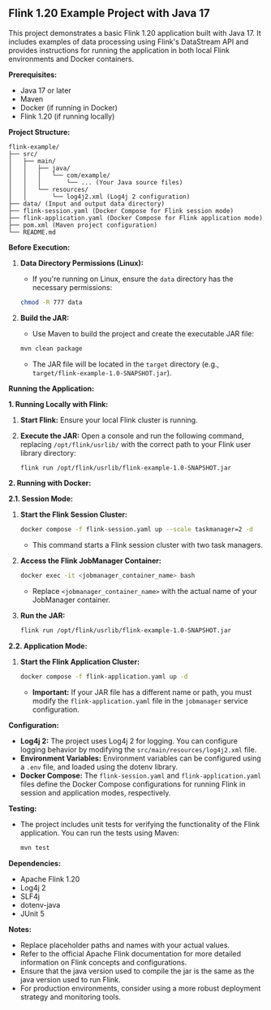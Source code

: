 ## Flink 1.20 Example Project with Java 17

This project demonstrates a basic Flink 1.20 application built with Java 17. It includes examples of data processing using Flink's DataStream API and provides instructions for running the application in both local Flink environments and Docker containers.

**Prerequisites:**

* Java 17 or later
* Maven
* Docker (if running in Docker)
* Flink 1.20 (if running locally)

**Project Structure:**

```
flink-example/
├── src/
│   ├── main/
│   │   ├── java/
│   │   │   └── com/example/
│   │   │       └── ... (Your Java source files)
│   │   └── resources/
│   │       └── log4j2.xml (Log4j 2 configuration)
├── data/ (Input and output data directory)
├── flink-session.yaml (Docker Compose for Flink session mode)
├── flink-application.yaml (Docker Compose for Flink application mode)
├── pom.xml (Maven project configuration)
└── README.md
```

**Before Execution:**

1.  **Data Directory Permissions (Linux):**
    * If you're running on Linux, ensure the `data` directory has the necessary permissions:

    ```bash
    chmod -R 777 data
    ```

2.  **Build the JAR:**
    * Use Maven to build the project and create the executable JAR file:

    ```bash
    mvn clean package
    ```

    * The JAR file will be located in the `target` directory (e.g., `target/flink-example-1.0-SNAPSHOT.jar`).

**Running the Application:**

**1. Running Locally with Flink:**

1.  **Start Flink:** Ensure your local Flink cluster is running.
2.  **Execute the JAR:** Open a console and run the following command, replacing `/opt/flink/usrlib/` with the correct path to your Flink user library directory:

    ```bash
    flink run /opt/flink/usrlib/flink-example-1.0-SNAPSHOT.jar
    ```

**2. Running with Docker:**

**2.1. Session Mode:**

1.  **Start the Flink Session Cluster:**

    ```bash
    docker compose -f flink-session.yaml up --scale taskmanager=2 -d
    ```

    * This command starts a Flink session cluster with two task managers.

2.  **Access the Flink JobManager Container:**

    ```bash
    docker exec -it <jobmanager_container_name> bash
    ```

    * Replace `<jobmanager_container_name>` with the actual name of your JobManager container.

3.  **Run the JAR:**

    ```bash
    flink run /opt/flink/usrlib/flink-example-1.0-SNAPSHOT.jar
    ```

**2.2. Application Mode:**

1.  **Start the Flink Application Cluster:**

    ```bash
    docker compose -f flink-application.yaml up -d
    ```

    * **Important:** If your JAR file has a different name or path, you must modify the `flink-application.yaml` file in the `jobmanager` service configuration.

**Configuration:**

* **Log4j 2:** The project uses Log4j 2 for logging. You can configure logging behavior by modifying the `src/main/resources/log4j2.xml` file.
* **Environment Variables:** Environment variables can be configured using a `.env` file, and loaded using the dotenv library.
* **Docker Compose:** The `flink-session.yaml` and `flink-application.yaml` files define the Docker Compose configurations for running Flink in session and application modes, respectively.

**Testing:**

* The project includes unit tests for verifying the functionality of the Flink application. You can run the tests using Maven:

    ```bash
    mvn test
    ```

**Dependencies:**

* Apache Flink 1.20
* Log4j 2
* SLF4j
* dotenv-java
* JUnit 5

**Notes:**

* Replace placeholder paths and names with your actual values.
* Refer to the official Apache Flink documentation for more detailed information on Flink concepts and configurations.
* Ensure that the java version used to compile the jar is the same as the java version used to run Flink.
* For production environments, consider using a more robust deployment strategy and monitoring tools.
